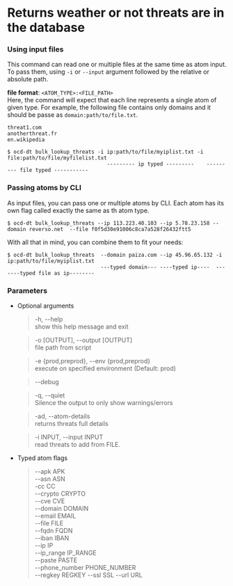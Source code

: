 # Returns weather or not threats are in the database

### Using input files
This command can read one or multiple files at the same time as atom input. To pass them, using `-i` or `--input` 
argument followed by the relative or absolute path.

**file format**: `<ATOM_TYPE>:<FILE_PATH>`  
  Here, the command will expect that each line represents a single atom of given type. For example, the following file 
  contains only domains and it should be passe as `domain:path/to/file.txt`.
  ```
  threat1.com
  anotherthreat.fr
  en.wikipedia
  ```

  ```shell
  $ ocd-dt bulk_lookup_threats -i ip:path/to/file/myiplist.txt -i file:path/to/file/myfilelist.txt
                                  --------- ip typed ---------    --------- file typed -----------
  ```

### Passing atoms by CLI
As input files, you can pass one or multiple atoms by CLI. Each atom has its own flag called exactly the same as th atom type.
  ```shell
  $ ocd-dt bulk_lookup_threats --ip 113.223.40.103 --ip 5.78.23.158 --domain reverso.net  --file f0f5d30e91006c8ca7a528f26432ftt5 
  ```     

With all that in mind, you can combine them to fit your needs:
```shell
$ ocd-dt bulk_lookup_threats  --domain paiza.com --ip 45.96.65.132 -i ip:path/to/file/myiplist.txt
                              ---typed domain--- ----typed ip----  -------typed file as ip--------                                                
```

    
### Parameters

* Optional arguments
    > -h, --help   
    show this help message and exit

    > -o [OUTPUT], --output [OUTPUT]  
    file path from script
  
    > -e {prod,preprod}, --env {prod,preprod}     
    execute on specified environment (Default: prod)

    > --debug
  
    > -q, --quiet  
    Silence the output to only show warnings/errors
  
    > -ad, --atom-details  
    returns threats full details
   
    > -i INPUT, --input INPUT  
    read threats to add from FILE.
  
* Typed atom flags
    > --apk APK             
    --asn ASN             
    -cc CC               
    --crypto CRYPTO       
    --cve CVE             
    --domain DOMAIN       
    --email EMAIL         
    --file FILE           
    --fqdn FQDN           
    --iban IBAN           
    --ip IP               
    --ip_range IP_RANGE   
    --paste PASTE         
    --phone_number PHONE_NUMBER  
    --regkey REGKEY
    --ssl SSL
    --url URL